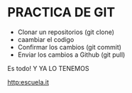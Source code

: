 # PRACTICA DE GIT

- Clonar un repositorios (git clone)
- caambiar el codigo
- Confirmar los cambios (git commit)
- Enviar los cambios a Github (git pull)

Es todo! Y YA LO TENEMOS

<http:escuela.it>
